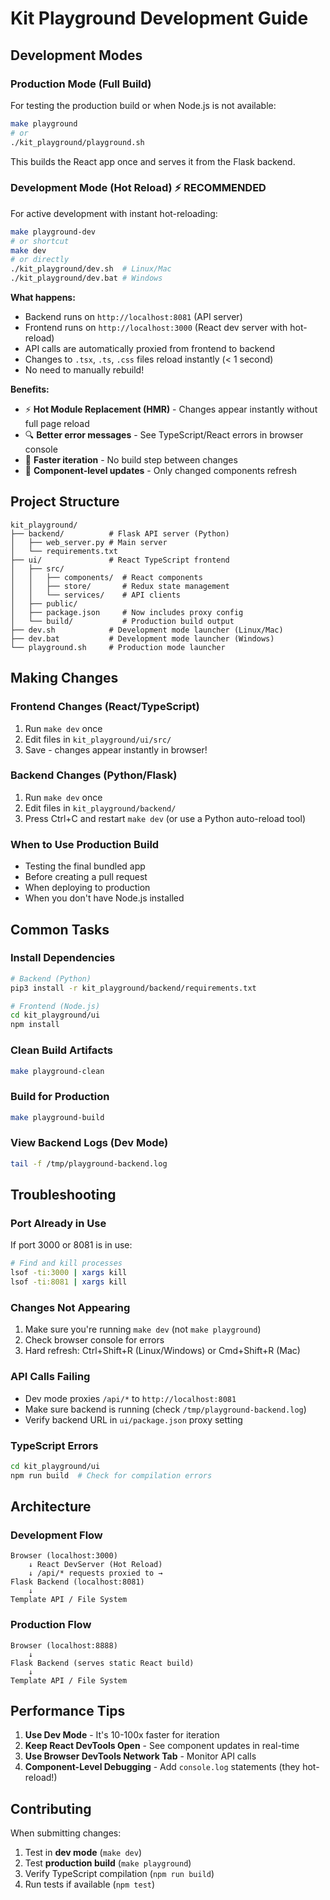 # Kit Playground Development Guide

## Development Modes

### Production Mode (Full Build)
For testing the production build or when Node.js is not available:
```bash
make playground
# or
./kit_playground/playground.sh
```

This builds the React app once and serves it from the Flask backend.

### Development Mode (Hot Reload) ⚡ RECOMMENDED
For active development with instant hot-reloading:
```bash
make playground-dev
# or shortcut
make dev
# or directly
./kit_playground/dev.sh  # Linux/Mac
./kit_playground/dev.bat # Windows
```

**What happens:**
- Backend runs on `http://localhost:8081` (API server)
- Frontend runs on `http://localhost:3000` (React dev server with hot-reload)
- API calls are automatically proxied from frontend to backend
- Changes to `.tsx`, `.ts`, `.css` files reload instantly (< 1 second)
- No need to manually rebuild!

**Benefits:**
- ⚡ **Hot Module Replacement (HMR)** - Changes appear instantly without full page reload
- 🔍 **Better error messages** - See TypeScript/React errors in browser console
- 🚀 **Faster iteration** - No build step between changes
- 🎯 **Component-level updates** - Only changed components refresh

## Project Structure

```
kit_playground/
├── backend/          # Flask API server (Python)
│   ├── web_server.py # Main server
│   └── requirements.txt
├── ui/               # React TypeScript frontend
│   ├── src/
│   │   ├── components/  # React components
│   │   ├── store/       # Redux state management
│   │   └── services/    # API clients
│   ├── public/
│   ├── package.json     # Now includes proxy config
│   └── build/           # Production build output
├── dev.sh            # Development mode launcher (Linux/Mac)
├── dev.bat           # Development mode launcher (Windows)
└── playground.sh     # Production mode launcher
```

## Making Changes

### Frontend Changes (React/TypeScript)
1. Run `make dev` once
2. Edit files in `kit_playground/ui/src/`
3. Save - changes appear instantly in browser!

### Backend Changes (Python/Flask)
1. Run `make dev` once
2. Edit files in `kit_playground/backend/`
3. Press Ctrl+C and restart `make dev` (or use a Python auto-reload tool)

### When to Use Production Build
- Testing the final bundled app
- Before creating a pull request
- When deploying to production
- When you don't have Node.js installed

## Common Tasks

### Install Dependencies
```bash
# Backend (Python)
pip3 install -r kit_playground/backend/requirements.txt

# Frontend (Node.js)
cd kit_playground/ui
npm install
```

### Clean Build Artifacts
```bash
make playground-clean
```

### Build for Production
```bash
make playground-build
```

### View Backend Logs (Dev Mode)
```bash
tail -f /tmp/playground-backend.log
```

## Troubleshooting

### Port Already in Use
If port 3000 or 8081 is in use:
```bash
# Find and kill processes
lsof -ti:3000 | xargs kill
lsof -ti:8081 | xargs kill
```

### Changes Not Appearing
1. Make sure you're running `make dev` (not `make playground`)
2. Check browser console for errors
3. Hard refresh: Ctrl+Shift+R (Linux/Windows) or Cmd+Shift+R (Mac)

### API Calls Failing
- Dev mode proxies `/api/*` to `http://localhost:8081`
- Make sure backend is running (check `/tmp/playground-backend.log`)
- Verify backend URL in `ui/package.json` proxy setting

### TypeScript Errors
```bash
cd kit_playground/ui
npm run build  # Check for compilation errors
```

## Architecture

### Development Flow
```
Browser (localhost:3000)
    ↓ React DevServer (Hot Reload)
    ↓ /api/* requests proxied to →
Flask Backend (localhost:8081)
    ↓
Template API / File System
```

### Production Flow
```
Browser (localhost:8888)
    ↓
Flask Backend (serves static React build)
    ↓
Template API / File System
```

## Performance Tips

1. **Use Dev Mode** - It's 10-100x faster for iteration
2. **Keep React DevTools Open** - See component updates in real-time
3. **Use Browser DevTools Network Tab** - Monitor API calls
4. **Component-Level Debugging** - Add `console.log` statements (they hot-reload!)

## Contributing

When submitting changes:
1. Test in **dev mode** (`make dev`)
2. Test **production build** (`make playground`)
3. Verify TypeScript compilation (`npm run build`)
4. Run tests if available (`npm test`)
